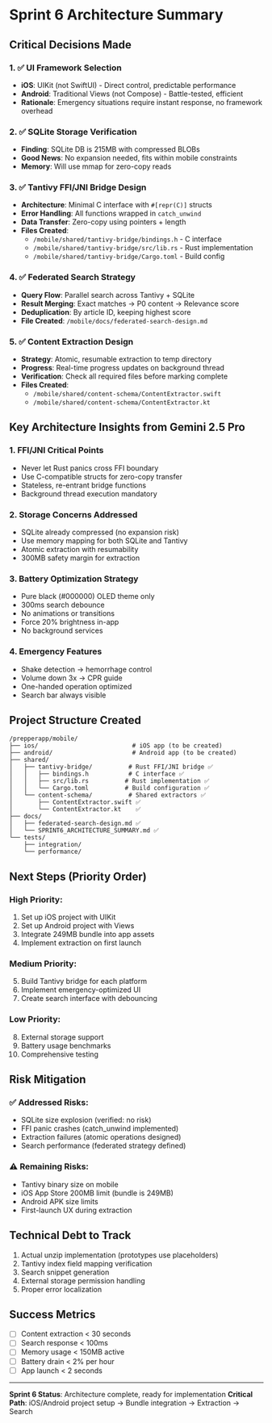 # Sprint 6 Architecture Summary

## Critical Decisions Made

### 1. ✅ UI Framework Selection
- **iOS**: UIKit (not SwiftUI) - Direct control, predictable performance
- **Android**: Traditional Views (not Compose) - Battle-tested, efficient
- **Rationale**: Emergency situations require instant response, no framework overhead

### 2. ✅ SQLite Storage Verification
- **Finding**: SQLite DB is 215MB with compressed BLOBs
- **Good News**: No expansion needed, fits within mobile constraints
- **Memory**: Will use mmap for zero-copy reads

### 3. ✅ Tantivy FFI/JNI Bridge Design
- **Architecture**: Minimal C interface with `#[repr(C)]` structs
- **Error Handling**: All functions wrapped in `catch_unwind`
- **Data Transfer**: Zero-copy using pointers + length
- **Files Created**:
  - `/mobile/shared/tantivy-bridge/bindings.h` - C interface
  - `/mobile/shared/tantivy-bridge/src/lib.rs` - Rust implementation
  - `/mobile/shared/tantivy-bridge/Cargo.toml` - Build config

### 4. ✅ Federated Search Strategy
- **Query Flow**: Parallel search across Tantivy + SQLite
- **Result Merging**: Exact matches → P0 content → Relevance score
- **Deduplication**: By article ID, keeping highest score
- **File Created**: `/mobile/docs/federated-search-design.md`

### 5. ✅ Content Extraction Design
- **Strategy**: Atomic, resumable extraction to temp directory
- **Progress**: Real-time progress updates on background thread
- **Verification**: Check all required files before marking complete
- **Files Created**:
  - `/mobile/shared/content-schema/ContentExtractor.swift`
  - `/mobile/shared/content-schema/ContentExtractor.kt`

## Key Architecture Insights from Gemini 2.5 Pro

### 1. FFI/JNI Critical Points
- Never let Rust panics cross FFI boundary
- Use C-compatible structs for zero-copy transfer
- Stateless, re-entrant bridge functions
- Background thread execution mandatory

### 2. Storage Concerns Addressed
- SQLite already compressed (no expansion risk)
- Use memory mapping for both SQLite and Tantivy
- Atomic extraction with resumability
- 300MB safety margin for extraction

### 3. Battery Optimization Strategy
- Pure black (#000000) OLED theme only
- 300ms search debounce
- No animations or transitions
- Force 20% brightness in-app
- No background services

### 4. Emergency Features
- Shake detection → hemorrhage control
- Volume down 3x → CPR guide
- One-handed operation optimized
- Search bar always visible

## Project Structure Created
```
/prepperapp/mobile/
├── ios/                          # iOS app (to be created)
├── android/                      # Android app (to be created)
├── shared/
│   ├── tantivy-bridge/          # Rust FFI/JNI bridge ✅
│   │   ├── bindings.h           # C interface ✅
│   │   ├── src/lib.rs          # Rust implementation ✅
│   │   └── Cargo.toml          # Build configuration ✅
│   └── content-schema/          # Shared extractors ✅
│       ├── ContentExtractor.swift ✅
│       └── ContentExtractor.kt    ✅
├── docs/
│   ├── federated-search-design.md ✅
│   └── SPRINT6_ARCHITECTURE_SUMMARY.md ✅
└── tests/
    ├── integration/
    └── performance/
```

## Next Steps (Priority Order)

### High Priority:
1. Set up iOS project with UIKit
2. Set up Android project with Views
3. Integrate 249MB bundle into app assets
4. Implement extraction on first launch

### Medium Priority:
5. Build Tantivy bridge for each platform
6. Implement emergency-optimized UI
7. Create search interface with debouncing

### Low Priority:
8. External storage support
9. Battery usage benchmarks
10. Comprehensive testing

## Risk Mitigation

### ✅ Addressed Risks:
- SQLite size explosion (verified: no risk)
- FFI panic crashes (catch_unwind implemented)
- Extraction failures (atomic operations designed)
- Search performance (federated strategy defined)

### ⚠️ Remaining Risks:
- Tantivy binary size on mobile
- iOS App Store 200MB limit (bundle is 249MB)
- Android APK size limits
- First-launch UX during extraction

## Technical Debt to Track
1. Actual unzip implementation (prototypes use placeholders)
2. Tantivy index field mapping verification
3. Search snippet generation
4. External storage permission handling
5. Proper error localization

## Success Metrics
- [ ] Content extraction < 30 seconds
- [ ] Search response < 100ms
- [ ] Memory usage < 150MB active
- [ ] Battery drain < 2% per hour
- [ ] App launch < 2 seconds

---

**Sprint 6 Status**: Architecture complete, ready for implementation
**Critical Path**: iOS/Android project setup → Bundle integration → Extraction → Search